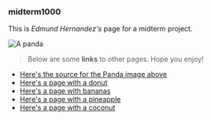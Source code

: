 ### midterm1000

This is _Edmund Hernandez's_ page for a midterm project.

![A panda](https://cdn.britannica.com/80/150980-050-84B9202C/Giant-panda-cub-branch.jpg)

> Below are some **links** to other pages.
> Hope you enjoy!
- [Here's the source for the Panda image above](https://www.britannica.com/animal/giant-panda)
- [Here's a page with a donut](secondPage.md)
- [Here's a page with bananas](thirdPage.md)
- [Here's a page with a pineapple](fourthPage.md)
- [Here's a page with a coconut](fifthPage.md)

<!DOCTYPE html>
<html>

<head>
  <script>
  function randomNumCompare() {
    var machineNum = Math.floor(Math.random() * 11)
    var textBoxSum = document.getElementById("textBox")

  if (textBoxSum == machineNum) {
    document.getElementById("output").innerHTML = "The numbers match!"
  } else if (textBoxSum != machineNum) {
    document.getElementById("output").innerHTML = "The numbers did not match!"
  }}
</head>
  
<body>

<form action="randomNumCompare()">
  <label for= "textBox">Put in a number and see if its the same number the random function gives (0 to 10):</label></br>
  <input type="text" id="textBox" name="textBox" value=""></input></br>
  <input type="submit value="Submit">
</form>

<p="output"></p>

</body>
</html>
